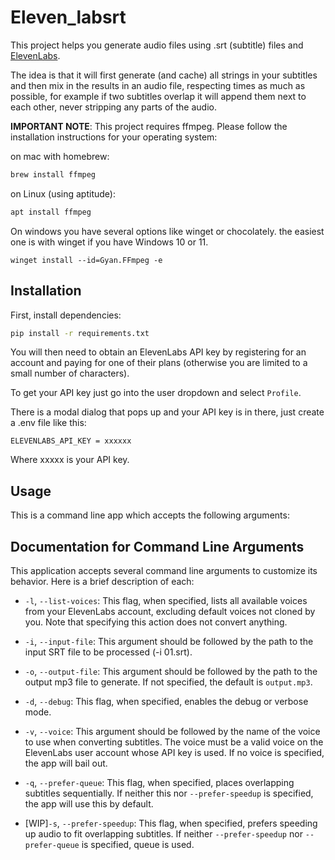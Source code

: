 # Eleven_labsrt

This project helps you generate audio files using .srt (subtitle) files and [ElevenLabs](https://www.elevenlabs.io).

The idea is that it will first generate (and cache) all strings in your subtitles and then mix in the results in an audio file, respecting times as much as possible, for example if two subtitles overlap it will append them next to each other, never stripping any parts of the audio.

**IMPORTANT NOTE**: This project requires ffmpeg. Please follow the installation instructions for your operating system:

on mac with homebrew:

```bash
brew install ffmpeg
```

on Linux (using aptitude):

```bash
apt install ffmpeg
```

On windows you have several options like winget or chocolately. the easiest one is with winget if you have Windows 10 or 11.

```shell
winget install --id=Gyan.FFmpeg -e
```

## Installation

First, install dependencies:
```bash
pip install -r requirements.txt
```

You will then need to obtain an ElevenLabs API key by registering for an account and paying for one of their plans (otherwise you are limited to a small number of characters).

To get your API key just go into the user dropdown and select `Profile`.

There is a modal dialog that pops up and your API key is in there, just create a .env file like this:

```env
ELEVENLABS_API_KEY = xxxxxx
``````

Where xxxxx is your API key.

## Usage

This is a command line app which accepts the following arguments:

## Documentation for Command Line Arguments

This application accepts several command line arguments to customize its behavior. Here is a brief description of each:

- `-l`, `--list-voices`: This flag, when specified, lists all available voices from your ElevenLabs account, excluding default voices not cloned by you. Note that specifying this action does not convert anything.

- `-i`, `--input-file`: This argument should be followed by the path to the input SRT file to be processed (-i 01.srt).

- `-o`, `--output-file`: This argument should be followed by the path to the output mp3 file to generate. If not specified, the default is `output.mp3`.

- `-d`, `--debug`: This flag, when specified, enables the debug or verbose mode.

- `-v`, `--voice`: This argument should be followed by the name of the voice to use when converting subtitles. The voice must be a valid voice on the ElevenLabs user account whose API key is used. If no voice is specified, the app will bail out.

- `-q`, `--prefer-queue`: This flag, when specified, places overlapping subtitles sequentially. If neither this nor `--prefer-speedup` is specified, the app will use this by default.

- [WIP]`-s`, `--prefer-speedup`: This flag, when specified, prefers speeding up audio to fit overlapping subtitles. If neither `--prefer-speedup` nor `--prefer-queue` is specified, queue is used.

